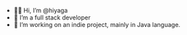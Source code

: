 - 👋🏻 Hi, I’m @hiyaga
- 👀 I’m a full stack developer
- 🌱 I’m working on an indie project, mainly in Java language.

<!---- 💞️ I’m looking to collaborate on ...--->

<!---
xt7nyc/xt7nyc is a ✨ special ✨ repository because its `README.md` (this file) appears on your GitHub profile.
You can click the Preview link to take a look at your changes.
--->
